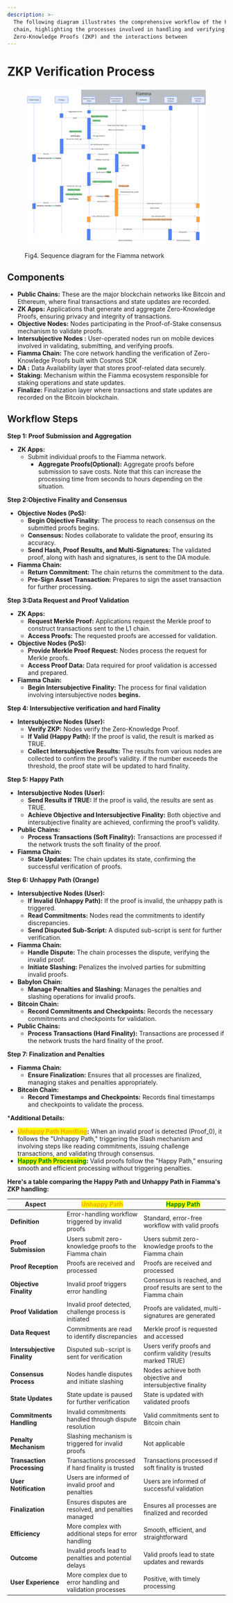 ```yaml
---
description: >-
  The following diagram illustrates the comprehensive workflow of the Fiamma
  chain, highlighting the processes involved in handling and verifying
  Zero-Knowledge Proofs (ZKP) and the interactions between
---
```


# ZKP Verification Process

<figure><img src="../../../.gitbook/assets/image (4).png" alt=""><figcaption><p>Fig4. Sequence diagram for the Fiamma network</p></figcaption></figure>

## Components

* **Public Chains:** These are the major blockchain networks like Bitcoin and Ethereum, where final transactions and state updates are recorded.
* **ZK Apps:** Applications that generate and aggregate Zero-Knowledge Proofs, ensuring privacy and integrity of transactions.
* **Objective Nodes:** Nodes participating in the Proof-of-Stake consensus mechanism to validate proofs.
* **Intersubjective Nodes :** User-operated nodes run on mobile devices involved in validating, submitting, and verifying proofs.
* **Fiamma Chain:** The core network handling the verification of Zero-Knowledge Proofs built with Cosmos SDK
* **DA :** Data Availability layer that stores proof-related data securely.
* **Staking:** Mechanism within the Fiamma ecosystem responsible for staking operations and state updates.
* **Finalize:** Finalization layer where transactions and state updates are recorded on the Bitcoin blockchain.

## Workflow Steps

**Step 1: Proof Submission and Aggregation**

* **ZK Apps:**
  * Submit individual proofs to the Fiamma network.
    * **Aggregate Proofs(Optional):** Aggregate proofs before submission to save costs. Note that this can increase the processing time from seconds to hours depending on the situation.

**Step 2:Objective Finality and Consensus**

* **Objective Nodes (PoS):**
  * **Begin Objective Finality:** The process to reach consensus on the submitted proofs begins.
  * **Consensus:** Nodes collaborate to validate the proof, ensuring its accuracy.
  * **Send Hash, Proof Results, and Multi-Signatures:** The validated proof, along with hash and signatures, is sent to the DA module.
* **Fiamma Chain:**
  * **Return Commitment:** The chain returns the commitment to the data.
  * **Pre-Sign Asset Transaction:** Prepares to sign the asset transaction for further processing.

**Step 3:Data Request and Proof Validation**

* **ZK Apps:**
  * **Request Merkle Proof:** Applications request the Merkle proof to construct transactions sent to the L1 chain.
  * **Access Proofs:** The requested proofs are accessed for validation.
* **Objective Nodes (PoS):**
  * **Provide Merkle Proof Request:** Nodes process the request for Merkle proofs.
  * **Access Proof Data:** Data required for proof validation is accessed and prepared.
* **Fiamma Chain:**
  * **Begin Intersubjective Finality:** The process for final validation involving intersubjective nodes **begins.**

**Step 4: Intersubjective verification and hard Finality**

* **Intersubjective Nodes (User):**
  * **Verify ZKP:** Nodes verify the Zero-Knowledge Proof.
  * **If Valid (Happy Path):** If the proof is valid, the result is marked as TRUE.
  * **Collect Intersubjective Results:** The results from various nodes are collected to confirm the proof’s validity. if the number exceeds the threshold, the proof state will be updated to hard finality.

**Step 5: Happy Path**

* **Intersubjective Nodes (User):**
  * **Send Results if TRUE:** If the proof is valid, the results are sent as TRUE.
  * **Achieve Objective and Intersubjective Finality:** Both objective and intersubjective finality are achieved, confirming the proof’s validity.
* **Public Chains:**
  * **Process Transactions (Soft Finality):** Transactions are processed if the network trusts the soft finality of the proof.
* **Fiamma Chain:**
  * **State Updates:** The chain updates its state, confirming the successful verification of proofs.

**Step 6: Unhappy Path (Orange)**

* **Intersubjective Nodes (User):**
  * **If Invalid (Unhappy Path):** If the proof is invalid, the unhappy path is triggered.
  * **Read Commitments:** Nodes read the commitments to identify discrepancies.
  * **Send Disputed Sub-Script:** A disputed sub-script is sent for further verification.
* **Fiamma Chain:**
  * **Handle Dispute:** The chain processes the dispute, verifying the invalid proof.
  * **Initiate Slashing:** Penalizes the involved parties for submitting invalid proofs.
* **Babylon Chain:**
  * **Manage Penalties and Slashing:** Manages the penalties and slashing operations for invalid proofs.
* **Bitcoin Chain:**
  * **Record Commitments and Checkpoints:** Records the necessary commitments and checkpoints for validation.
* **Public Chains:**
  * **Process Transactions (Hard Finality):** Transactions are processed if the network trusts the hard finality of the proof.

**Step 7: Finalization and Penalties**

* **Fiamma Chain:**
  * **Ensure Finalization:** Ensures that all processes are finalized, managing stakes and penalties appropriately.
* **Bitcoin Chain:**
  * **Record Timestamps and Checkpoints:** Records final timestamps and checkpoints to validate the process.

\***Additional Details:**

* <mark style="color:orange;">**Unhappy Path Handling**</mark>**:** When an invalid proof is detected (Proof\_0), it follows the "Unhappy Path," triggering the Slash mechanism and involving steps like reading commitments, issuing challenge transactions, and validating through consensus.
* <mark style="color:green;">**Happy Path Processing**</mark>**:** Valid proofs follow the "Happy Path," ensuring smooth and efficient processing without triggering penalties.

**Here's a table comparing the Happy Path and Unhappy Path in Fiamma's ZKP handling:**

| **Aspect**                   | <mark style="color:orange;">**Unhappy Path**</mark>         | <mark style="color:green;">**Happy Path**</mark>                     |
| ---------------------------- | ----------------------------------------------------------- | -------------------------------------------------------------------- |
| **Definition**               | Error-handling workflow triggered by invalid proofs         | Standard, error-free workflow with valid proofs                      |
| **Proof Submission**         | Users submit zero-knowledge proofs to the Fiamma chain      | Users submit zero-knowledge proofs to the Fiamma chain               |
| **Proof Reception**          | Proofs are received and processed                           | Proofs are received and processed                                    |
| **Objective Finality**       | Invalid proof triggers error handling                       | Consensus is reached, and proof results are sent to the Fiamma chain |
| **Proof Validation**         | Invalid proof detected, challenge process is initiated      | Proofs are validated, multi-signatures are generated                 |
| **Data Request**             | Commitments are read to identify discrepancies              | Merkle proof is requested and accessed                               |
| **Intersubjective Finality** | Disputed sub-script is sent for verification                | Users verify proofs and confirm validity (results marked TRUE)       |
| **Consensus Process**        | Nodes handle disputes and initiate slashing                 | Nodes achieve both objective and intersubjective finality            |
| **State Updates**            | State update is paused for further verification             | State is updated with validated proofs                               |
| **Commitments Handling**     | Invalid commitments handled through dispute resolution      | Valid commitments sent to Bitcoin chain                              |
| **Penalty Mechanism**        | Slashing mechanism is triggered for invalid proofs          | Not applicable                                                       |
| **Transaction Processing**   | Transactions processed if hard finality is trusted          | Transactions processed if soft finality is trusted                   |
| **User Notification**        | Users are informed of invalid proof and penalties           | Users are informed of successful validation                          |
| **Finalization**             | Ensures disputes are resolved, and penalties managed        | Ensures all processes are finalized and recorded                     |
| **Efficiency**               | More complex with additional steps for error handling       | Smooth, efficient, and straightforward                               |
| **Outcome**                  | Invalid proofs lead to penalties and potential delays       | Valid proofs lead to state updates and rewards                       |
| **User Experience**          | More complex due to error handling and validation processes | Positive, with timely processing                                     |
